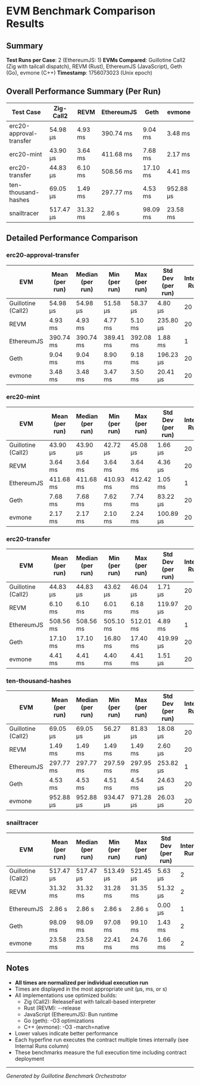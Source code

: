 # EVM Benchmark Comparison Results

## Summary

**Test Runs per Case**: 2 (EthereumJS: 1)
**EVMs Compared**: Guillotine Call2 (Zig with tailcall dispatch), REVM (Rust), EthereumJS (JavaScript), Geth (Go), evmone (C++)
**Timestamp**: 1756073023 (Unix epoch)

## Overall Performance Summary (Per Run)

| Test Case | Zig-Call2 | REVM | EthereumJS | Geth | evmone |
|-----------|-----------|------|------------|------|--------|
| erc20-approval-transfer   | 54.98 μs | 4.93 ms | 390.74 ms | 9.04 ms | 3.48 ms |
| erc20-mint                | 43.90 μs | 3.64 ms | 411.68 ms | 7.68 ms | 2.17 ms |
| erc20-transfer            | 44.83 μs | 6.10 ms | 508.56 ms | 17.10 ms | 4.41 ms |
| ten-thousand-hashes       | 69.05 μs | 1.49 ms | 297.77 ms | 4.53 ms | 952.88 μs |
| snailtracer               | 517.47 μs | 31.32 ms | 2.86 s | 98.09 ms | 23.58 ms |

## Detailed Performance Comparison

### erc20-approval-transfer

| EVM | Mean (per run) | Median (per run) | Min (per run) | Max (per run) | Std Dev (per run) | Internal Runs |
|-----|----------------|------------------|---------------|---------------|-------------------|---------------|
| Guillotine (Call2) | 54.98 μs | 54.98 μs | 51.58 μs | 58.37 μs | 4.80 μs |            20 |
| REVM        | 4.93 ms | 4.93 ms | 4.77 ms | 5.10 ms | 235.80 μs |            20 |
| EthereumJS  | 390.74 ms | 390.74 ms | 389.41 ms | 392.08 ms | 1.88 ms |             1 |
| Geth        | 9.04 ms | 9.04 ms | 8.90 ms | 9.18 ms | 196.23 μs |            20 |
| evmone      | 3.48 ms | 3.48 ms | 3.47 ms | 3.50 ms | 20.41 μs |            20 |

### erc20-mint

| EVM | Mean (per run) | Median (per run) | Min (per run) | Max (per run) | Std Dev (per run) | Internal Runs |
|-----|----------------|------------------|---------------|---------------|-------------------|---------------|
| Guillotine (Call2) | 43.90 μs | 43.90 μs | 42.72 μs | 45.08 μs | 1.66 μs |            20 |
| REVM        | 3.64 ms | 3.64 ms | 3.64 ms | 3.64 ms | 4.36 μs |            20 |
| EthereumJS  | 411.68 ms | 411.68 ms | 410.93 ms | 412.42 ms | 1.05 ms |             1 |
| Geth        | 7.68 ms | 7.68 ms | 7.62 ms | 7.74 ms | 83.22 μs |            20 |
| evmone      | 2.17 ms | 2.17 ms | 2.10 ms | 2.24 ms | 100.89 μs |            20 |

### erc20-transfer

| EVM | Mean (per run) | Median (per run) | Min (per run) | Max (per run) | Std Dev (per run) | Internal Runs |
|-----|----------------|------------------|---------------|---------------|-------------------|---------------|
| Guillotine (Call2) | 44.83 μs | 44.83 μs | 43.62 μs | 46.04 μs | 1.71 μs |            20 |
| REVM        | 6.10 ms | 6.10 ms | 6.01 ms | 6.18 ms | 119.97 μs |            20 |
| EthereumJS  | 508.56 ms | 508.56 ms | 505.10 ms | 512.01 ms | 4.89 ms |             1 |
| Geth        | 17.10 ms | 17.10 ms | 16.80 ms | 17.40 ms | 419.99 μs |            20 |
| evmone      | 4.41 ms | 4.41 ms | 4.40 ms | 4.41 ms | 1.51 μs |            20 |

### ten-thousand-hashes

| EVM | Mean (per run) | Median (per run) | Min (per run) | Max (per run) | Std Dev (per run) | Internal Runs |
|-----|----------------|------------------|---------------|---------------|-------------------|---------------|
| Guillotine (Call2) | 69.05 μs | 69.05 μs | 56.27 μs | 81.83 μs | 18.08 μs |            20 |
| REVM        | 1.49 ms | 1.49 ms | 1.49 ms | 1.49 ms | 2.60 μs |            20 |
| EthereumJS  | 297.77 ms | 297.77 ms | 297.59 ms | 297.95 ms | 253.82 μs |             1 |
| Geth        | 4.53 ms | 4.53 ms | 4.51 ms | 4.54 ms | 24.63 μs |            20 |
| evmone      | 952.88 μs | 952.88 μs | 934.47 μs | 971.28 μs | 26.03 μs |            20 |

### snailtracer

| EVM | Mean (per run) | Median (per run) | Min (per run) | Max (per run) | Std Dev (per run) | Internal Runs |
|-----|----------------|------------------|---------------|---------------|-------------------|---------------|
| Guillotine (Call2) | 517.47 μs | 517.47 μs | 513.49 μs | 521.45 μs | 5.63 μs |             2 |
| REVM        | 31.32 ms | 31.32 ms | 31.28 ms | 31.35 ms | 51.32 μs |             2 |
| EthereumJS  | 2.86 s | 2.86 s | 2.86 s | 2.86 s | 0.00 μs |             1 |
| Geth        | 98.09 ms | 98.09 ms | 97.08 ms | 99.10 ms | 1.43 ms |             2 |
| evmone      | 23.58 ms | 23.58 ms | 22.41 ms | 24.76 ms | 1.66 ms |             2 |


## Notes

- **All times are normalized per individual execution run**
- Times are displayed in the most appropriate unit (μs, ms, or s)
- All implementations use optimized builds:
  - Zig (Call2): ReleaseFast with tailcall-based interpreter
  - Rust (REVM): --release
  - JavaScript (EthereumJS): Bun runtime
  - Go (geth): -O3 optimizations
  - C++ (evmone): -O3 -march=native
- Lower values indicate better performance
- Each hyperfine run executes the contract multiple times internally (see Internal Runs column)
- These benchmarks measure the full execution time including contract deployment

---

*Generated by Guillotine Benchmark Orchestrator*
